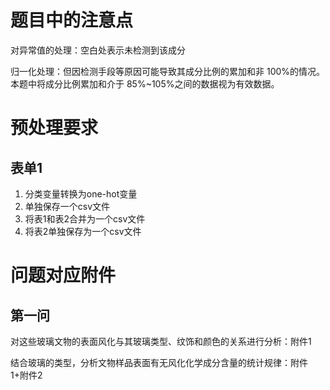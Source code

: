 # 题目中的注意点

对异常值的处理：空白处表示未检测到该成分

归一化处理：但因检测手段等原因可能导致其成分比例的累加和非 100%的情况。本题中将成分比例累加和介于 85%~105%之间的数据视为有效数据。

# 预处理要求

## 表单1

1. 分类变量转换为one-hot变量
2. 单独保存一个csv文件
3. 将表1和表2合并为一个csv文件
4. 将表2单独保存为一个csv文件

# 问题对应附件

## 第一问

对这些玻璃文物的表面风化与其玻璃类型、纹饰和颜色的关系进行分析：附件1

结合玻璃的类型，分析文物样品表面有无风化化学成分含量的统计规律：附件1+附件2
